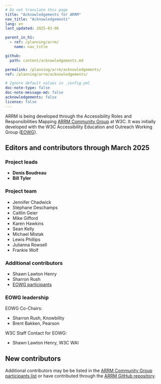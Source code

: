 ```yaml
---
# Do not translate this page
title: "Acknowledgements for ARRM"
nav_title: "Acknowledgements"
lang: en
last_updated: 2025-03-06

parent_in_h1:
  - ref: /planning/arrm/
    name: nav_title

github:
  path: content/acknowledgements.md

permalink: /planning/arrm/acknowledgements/
ref: /planning/arrm/acknowledgements/   

# Ignore default values in _config.yml
doc-note-type: false
doc-note-message-md: false
acknowledgements: false
license: false
---
```


ARRM is being developed through the Accessibility Roles and Responsibilities Mapping [ARRM Community Group](https://www.w3.org/community/arrm/) at W3C. It was initially developed with the W3C Accessibility Education and Outreach Working Group ([EOWG](/about/groups/eowg/)).

## Editors and contributors through March 2025

### Project leads

* **Denis Boudreau**
* **Bill Tyler**

### Project team

* Jennifer Chadwick
* Stéphane Deschamps
* Caitlin Geier
* Mike Gifford
* Karen Hawkins
* Sean Kelly
* Michael Mistak
* Lewis Phillips
* Julianna Rowsell
* Frankie Wolf

### Additional contributors

* Shawn Lawton Henry
* Sharron Rush
* [EOWG participants](https://www.w3.org/groups/wg/eowg/former-participants/)

### EOWG leadership

EOWG Co-Chairs:
* Sharron Rush, Knowbility
* Brent Bakken, Pearson

W3C Staff Contact for EOWG:
* Shawn Lawton Henry, W3C WAI

## New contributors

Additional contributors may be be listed in the [ARRM Community Group participants list](https://www.w3.org/groups/cg/arrm/participants/) or have contributed through the [ARRM GitHub repository](https://github.com/w3c/wai-arrm).
